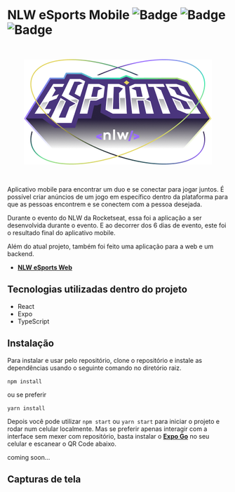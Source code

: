 # NLW eSports Mobile ![Badge](https://img.shields.io/static/v1?label=expo-cli&message=5.4.8&color=white&style=flat&logo=EXPO) ![Badge](https://img.shields.io/static/v1?label=react&message=v18.2.0&color=blue&style=flat&logo=REACT) ![Badge](https://img.shields.io/static/v1?label=typescript&message=v4.7.4&color=blue&style=flat&logo=TYPESCRIPT)
 
<br />
<p align="center">
  <img src="src/assets/logo-nlw-esports@2x.png" />
</p>
<br />

Aplicativo mobile para encontrar um duo e se conectar para jogar juntos. É possível criar anúncios de um jogo em específico dentro da plataforma para que as pessoas encontrem e se conectem com a pessoa desejada. 

Durante o evento do NLW da Rocketseat, essa foi a aplicação a ser desenvolvida durante o evento.
E ao decorrer dos 6 dias de evento, este foi o resultado final do aplicativo mobile.

Além do atual projeto, também foi feito uma aplicação para a web e um backend.

- **[NLW eSports Web](https://github.com/ImFelippe365/nlw-esports-web)**

## Tecnologias utilizadas dentro do projeto

- React
- Expo
- TypeScript

## Instalação

Para instalar e usar pelo repositório, clone o repositório e instale as dependências usando o seguinte comando no diretório raiz.

```
npm install
```

ou se preferir

```
yarn install
```

Depois você pode utilizar ``npm start`` ou ``yarn start`` para iniciar o projeto e rodar num celular localmente.
Mas se preferir apenas interagir com a interface sem mexer com repositório, basta instalar o **[Expo Go](https://expo.dev/client)** no seu celular e escanear o QR Code abaixo.

coming soon...

## Capturas de tela

